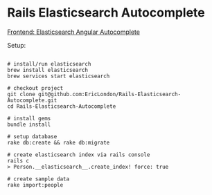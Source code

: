 # Rails Elasticsearch Autocomplete

[Frontend: Elasticsearch Angular Autocomplete](https://github.com/EricLondon/Elasticsearch-Angular-Autocomplete)

Setup:
```

# install/run elasticsearch
brew install elasticsearch
brew services start elasticsearch

# checkout project
git clone git@github.com:EricLondon/Rails-Elasticsearch-Autocomplete.git
cd Rails-Elasticsearch-Autocomplete

# install gems
bundle install

# setup database
rake db:create && rake db:migrate

# create elasticsearch index via rails console
rails c
> Person.__elasticsearch__.create_index! force: true

# create sample data
rake import:people

```
